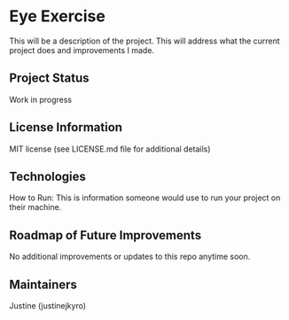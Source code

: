 # Eye Exercise

This will be a description of the project. This will address what the current project does and improvements I made. 

## Project Status
Work in progress

## License Information
MIT license (see LICENSE.md file for additional details)

## Technologies 
How to Run: This is information someone would use to run your project on their machine.

## Roadmap of Future Improvements
No additional improvements or updates to this repo anytime soon.

## Maintainers
Justine (justinejkyro)
